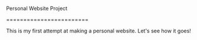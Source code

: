 Personal Website Project

========================

This is my first attempt at making a personal website. Let's see how it goes!
